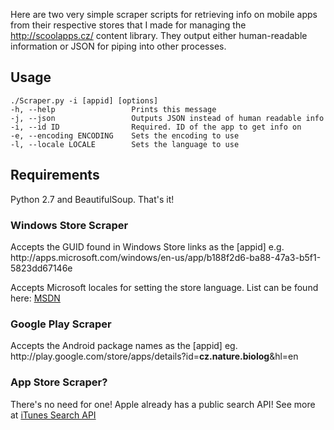 Here are two very simple scraper scripts for retrieving info on mobile apps from their respective stores that I made for managing the http://scoolapps.cz/ content library. They output either human-readable information or JSON for piping into other processes.

Usage
-----

```
./Scraper.py -i [appid] [options]
-h, --help                 Prints this message
-j, --json                 Outputs JSON instead of human readable info
-i, --id ID                Required. ID of the app to get info on
-e, --encoding ENCODING    Sets the encoding to use
-l, --locale LOCALE        Sets the language to use
```

Requirements
------------
Python 2.7 and BeautifulSoup. That's it!

### Windows Store Scraper

Accepts the GUID found in Windows Store links as the [appid]
e.g. http<nolink>://apps.microsoft.com/windows/en-us/app/b188f2d6-ba88-47a3-b5f1-5823dd67146e

Accepts Microsoft locales for setting the store language.
List can be found here: [MSDN](http://msdn.microsoft.com/en-us/library/ee825488.aspx)

### Google Play Scraper

Accepts the Android package names as the [appid]
eg. http<nolink>://play.google.com/store/apps/details?id=**cz.nature.biolog**&hl=en

### App Store Scraper?

There's no need for one! Apple already has a public search API! See more at [iTunes Search API](https://www.apple.com/itunes/affiliates/resources/documentation/itunes-store-web-service-search-api.html)